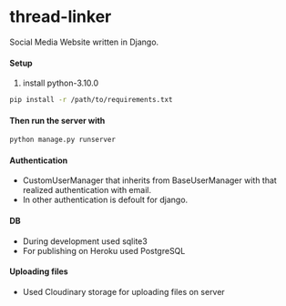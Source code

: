 # thread-linker

Social Media Website written in Django.

#### Setup

1. install python-3.10.0

```bash
pip install -r /path/to/requirements.txt
```


#### Then run the server with

```bash
python manage.py runserver
```

#### Authentication

- CustomUserManager that inherits from BaseUserManager with that realized authentication with email.
- In other authentication is defoult for django.

#### DB
- During development used sqlite3
- For publishing on Heroku used PostgreSQL

#### Uploading files
- Used Cloudinary storage for uploading files on server


